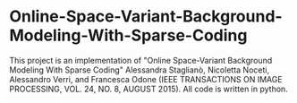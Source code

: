 # Online-Space-Variant-Background-Modeling-With-Sparse-Coding
This project is an implementation of "Online Space-Variant Background Modeling With Sparse Coding" Alessandra Staglianò, Nicoletta Noceti, Alessandro Verri, and Francesca Odone (IEEE TRANSACTIONS ON IMAGE PROCESSING, VOL. 24, NO. 8, AUGUST 2015).
All code is written in python.
